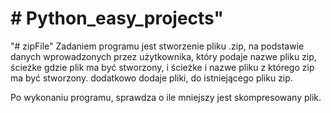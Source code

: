 # # Python_easy_projects"
"# zipFile" 
Zadaniem programu jest stworzenie pliku .zip, na podstawie danych 
wprowadzonych przez użytkownika, który podaje nazwe pliku zip, ścieżke 
gdzie plik ma być stworzony, i ścieżke i nazwe pliku z którego zip ma 
być stworzony.
dodatkowo dodaje pliki, do istniejącego pliku zip.

Po wykonaniu programu, sprawdza o ile mniejszy jest skompresowany plik.
